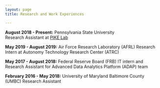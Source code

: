 ```yaml
---
layout: page
title: Research and Work Experiences  

---
```


**August 2018 - Present:** Pennsylvania State University \
Research Assistant at [PIKE Lab](http://pike.psu.edu/)

**May 2019 - August 2019:** Air Force Research Laboratory (AFRL)
Research Intern at Autonomy Technology Research Center (ATRC)

**May 2017 - August 2018:** Federal Reserve Board (FRB)
IT intern and Research Assistant for Advanced Data Analytics Platform (ADAP) team

**February 2016 - May 2018:** University of Maryland Baltimore County (UMBC)
Research Assistant 


